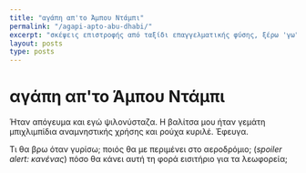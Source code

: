```yaml
---
title: "αγάπη απ'το Άμπου Ντάμπι"
permalink: "/agapi-apto-abu-dhabi/"
excerpt: "σκέψεις επιστροφής από ταξίδι επαγγελματικής φύσης, ξέρω 'γω" 
layout: posts
type: posts
---
```


# αγάπη απ'το Άμπου Ντάμπι

Ήταν απόγευμα και εγώ ψιλονύσταζα.
Η βαλίτσα μου ήταν γεμάτη μπιχλιμπίδια αναμνηστικής χρήσης και ρούχα κυριλέ. Έφευγα.

Τι θα βρω όταν γυρίσω; ποιός θα με περιμένει στο αεροδρόμιο; (*spoiler alert: κανένας*) πόσο θα κάνει αυτή τη φορά εισιτήριο για τα λεωφορεία;

